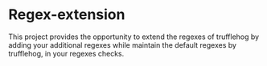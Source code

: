 # Regex-extension
This project provides the opportunity to extend the regexes of trufflehog by adding your additional regexes while maintain the default regexes by trufflehog, in your regexes checks.
